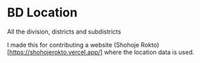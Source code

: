 # BD Location

All the division, districts and subdistricts

I made this for contributing a website (Shohoje Rokto)[https://shohojerokto.vercel.app/] where the location data is used. 
